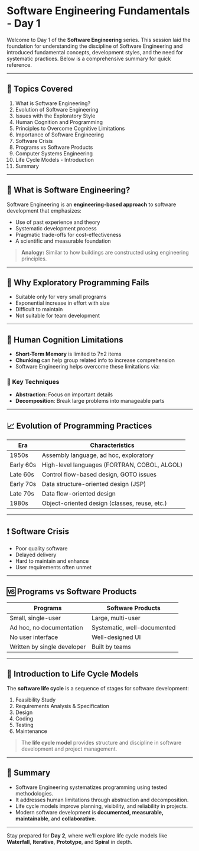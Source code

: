 # Software Engineering Fundamentals - Day 1

Welcome to Day 1 of the **Software Engineering** series. This session laid the foundation for understanding the discipline of Software Engineering and introduced fundamental concepts, development styles, and the need for systematic practices. Below is a comprehensive summary for quick reference.

---

## 📘 Topics Covered

1. What is Software Engineering?
2. Evolution of Software Engineering
3. Issues with the Exploratory Style
4. Human Cognition and Programming
5. Principles to Overcome Cognitive Limitations
6. Importance of Software Engineering
7. Software Crisis
8. Programs vs Software Products
9. Computer Systems Engineering
10. Life Cycle Models - Introduction
11. Summary

---

## 🔧 What is Software Engineering?

Software Engineering is an **engineering-based approach** to software development that emphasizes:

- Use of past experience and theory
- Systematic development process
- Pragmatic trade-offs for cost-effectiveness
- A scientific and measurable foundation

> **Analogy:** Similar to how buildings are constructed using engineering principles.

---

## 🧠 Why Exploratory Programming Fails

- Suitable only for very small programs
- Exponential increase in effort with size
- Difficult to maintain
- Not suitable for team development

---

## 🧬 Human Cognition Limitations

- **Short-Term Memory** is limited to 7±2 items
- **Chunking** can help group related info to increase comprehension
- Software Engineering helps overcome these limitations via:

### 🔑 Key Techniques

- **Abstraction**: Focus on important details
- **Decomposition**: Break large problems into manageable parts

---

## 📈 Evolution of Programming Practices

| Era                 | Characteristics                                |
|---------------------|------------------------------------------------|
| 1950s               | Assembly language, ad hoc, exploratory          |
| Early 60s           | High-level languages (FORTRAN, COBOL, ALGOL)   |
| Late 60s            | Control flow-based design, GOTO issues         |
| Early 70s           | Data structure-oriented design (JSP)           |
| Late 70s            | Data flow-oriented design                      |
| 1980s               | Object-oriented design (classes, reuse, etc.)  |

---

## ❗ Software Crisis

- Poor quality software
- Delayed delivery
- Hard to maintain and enhance
- User requirements often unmet

---

## 🆚 Programs vs Software Products

| Programs                          | Software Products                      |
|----------------------------------|----------------------------------------|
| Small, single-user               | Large, multi-user                      |
| Ad hoc, no documentation         | Systematic, well-documented            |
| No user interface                | Well-designed UI                       |
| Written by single developer      | Built by teams                         |

---

## 🔄 Introduction to Life Cycle Models

The **software life cycle** is a sequence of stages for software development:

1. Feasibility Study
2. Requirements Analysis & Specification
3. Design
4. Coding
5. Testing
6. Maintenance

> The **life cycle model** provides structure and discipline in software development and project management.

---

## 📝 Summary

- Software Engineering systematizes programming using tested methodologies.
- It addresses human limitations through abstraction and decomposition.
- Life cycle models improve planning, visibility, and reliability in projects.
- Modern software development is **documented, measurable, maintainable**, and **collaborative**.

---

Stay prepared for **Day 2**, where we’ll explore life cycle models like **Waterfall**, **Iterative**, **Prototype**, and **Spiral** in depth.

